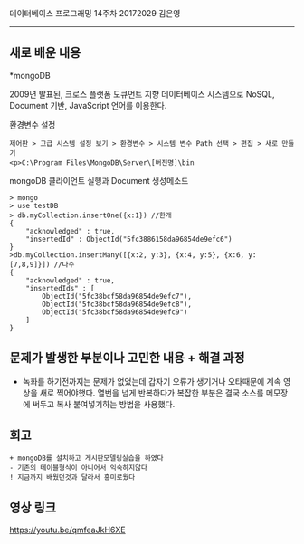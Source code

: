 데이터베이스 프로그래밍 14주차 20172029 김은영 
* * *

## 새로 배운 내용

*mongoDB
<p>2009년 발표된, 크로스 플랫폼 도큐먼트 지향 데이터베이스 시스템으로 NoSQL, Document 기반, JavaScript 언어를 이용한다.
<p>환경변수 설정
	
```
제어판 > 고급 시스템 설정 보기 > 환경변수 > 시스템 변수 Path 선택 > 편집 > 새로 만들기 
<p>C:\Program Files\MongoDB\Server\[버전명]\bin
```
mongoDB 클라이언트 실행과 Document 생성메소드
	
```
> mongo
> use testDB
> db.myCollection.insertOne({x:1}) //한개
{
	"acknowledged" : true,
	"insertedId" : ObjectId("5fc3886158da96854de9efc6")
}
>db.myCollection.insertMany([{x:2, y:3}, {x:4, y:5}, {x:6, y:[7,8,9]}]) //다수
{
	"acknowledged" : true,
	"insertedIds" : [
		ObjectId("5fc38bcf58da96854de9efc7"),
		ObjectId("5fc38bcf58da96854de9efc8"),
		ObjectId("5fc38bcf58da96854de9efc9")
	]
}

```

## 문제가 발생한 부분이나 고민한 내용 + 해결 과정

* 녹화를 하기전까지는 문제가 없었는데 갑자기 오류가 생기거나 오타때문에 계속 영상을 새로 찍어야했다.
 열번을 넘게 반복하다가 복잡한 부분은 결국 소스를 메모장에 써두고 복사 붙여넣기하는 방법을 사용했다.

## 회고
 ```
+ mongoDB를 설치하고 게시판모델링실습을 하였다
- 기존의 테이블형식이 아니어서 익숙하지않다
! 지금까지 배웠던것과 달라서 흥미로웠다
```

## 영상 링크
<a href = 'https://youtu.be/qmfeaJkH6XE'>https://youtu.be/qmfeaJkH6XE</a>
